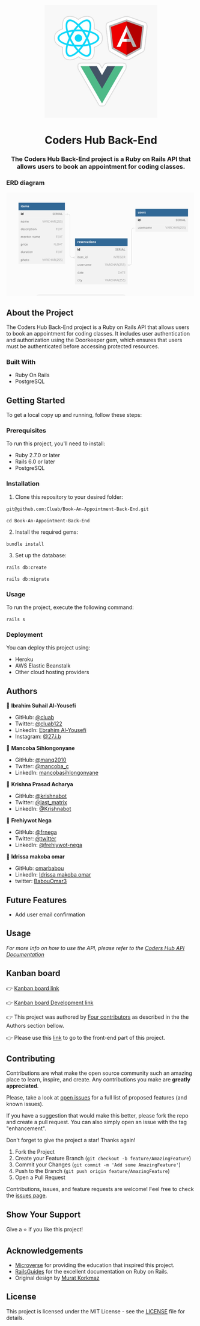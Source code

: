 <div align="center">
  <img src="app/assets/image/logo.png" alt="logo" width="300" height="auto" />
  <br/>
  <h1>Coders Hub Back-End</h1>
  <h3>The Coders Hub Back-End project is a Ruby on Rails API that allows users to book an appointment for coding classes. </h3>
</div>


### ERD diagram

<img alt="ERD diagram" width="500" height="auto" src="schema.png">

## About the Project
The Coders Hub Back-End project is a Ruby on Rails API that allows users to book an appointment for coding classes. It includes user authentication and authorization using the Doorkeeper gem, which ensures that users must be authenticated before accessing protected resources.

### Built With

- Ruby On Rails
- PostgreSQL

## Getting Started

To get a local copy up and running, follow these steps:

### Prerequisites

To run this project, you'll need to install:

- Ruby 2.7.0 or later
- Rails 6.0 or later
- PostgreSQL

### Installation

1. Clone this repository to your desired folder:

`git@github.com:Cluab/Book-An-Appointment-Back-End.git`

`cd Book-An-Appointment-Back-End`

2. Install the required gems:

`bundle install`

3. Set up the database:

`rails db:create`

`rails db:migrate`

### Usage

To run the project, execute the following command:

`rails s`

### Deployment

You can deploy this project using:

- Heroku
- AWS Elastic Beanstalk
- Other cloud hosting providers

## Authors

👤 **Ibrahim Suhail Al-Yousefi**

- GitHub: [@cluab](https://github.com/Cluab)
- Twitter: [@cluab122](https://twitter.com/cluab122)
- LinkedIn: [Ebrahim Al-Yousefi](https://www.linkedin.com/in/ebrahim-alyousefi/)
- Instagram: [@27.i.b](https://www.instagram.com/27.i.b/)

👤 **Mancoba Sihlongonyane**

- GitHub: [@manq2010](https://github.com/manq2010/)
- Twitter: [@mancoba_c](https://twitter.com/mancoba_c/)
- LinkedIn: [mancobasihlongonyane](https://linkedin.com/in/mancobasihlongonyane/)

👤 **Krishna Prasad Acharya**

- GitHub: [@krishnabot](https://github.com/Krishnabot)
- Twitter: [@last_matrix](https://twitter.com/last_matrix)
- LinkedIn: [@Krishnabot](https://www.linkedin.com/in/krishnabot/)

👤 **Frehiywot Nega**

- GitHub: [@frnega](hhttps://github.com/frnega)
- Twitter: [@twitter](https://twitter.com/twitter)
- LinkedIn: [@frehiywot-nega](https://www.linkedin.com/in/frehiywot-nega/)

👤 **Idrissa makoba omar**

- GitHub: [omarbabou](https://github.com/omarbabou)
- LinkedIn: [Idrissa makoba omar](https://www.linkedin.com/in/idrissa-makoba-omar/)
- twitter: [BabouOmar3](https://twitter.com/BabouOmar3)


## Future Features

- Add user email confirmation

## Usage

_For more Info on how to use the API, please refer to the [Coders Hub API Documentation](https://coders-hub.onrender.com/documentation/authentication)_

## Kanban board

👉 [Kanban board link](https://github.com/Cluab/Book-An-Appointment-Back-End/projects/1)

👉 [Kanban board Development link](https://github.com/Cluab/Book-An-Appointment-Back-End/issues/21)

👉 This project was authored by <a href="#authors">Four contributors</a> as described in the the Authors section bellow.

👉 Please use this [link](https://github.com/manq2010/Book-An-Appointment-Front-End) to go to the front-end part of this project.

## Contributing

Contributions are what make the open source community such an amazing place to learn, inspire, and create. Any contributions you make are **greatly appreciated**.

Please, take a look at [open issues](https://github.com/Cluab/Book-An-Appointment-Back-End/issues) for a full list of proposed features (and known issues).

If you have a suggestion that would make this better, please fork the repo and create a pull request. You can also simply open an issue with the tag "enhancement".

Don't forget to give the project a star! Thanks again!

1. Fork the Project
2. Create your Feature Branch (`git checkout -b feature/AmazingFeature`)
3. Commit your Changes (`git commit -m 'Add some AmazingFeature'`)
4. Push to the Branch (`git push origin feature/AmazingFeature`)
5. Open a Pull Request


Contributions, issues, and feature requests are welcome! Feel free to check the [issues page](https://github.com/Cluab/hello-rails-back-end/issues).

## Show Your Support

Give a ⭐️ if you like this project!

## Acknowledgements

- [Microverse](https://www.microverse.org/) for providing the education that inspired this project.
- [RailsGuides](https://guides.rubyonrails.org/) for the excellent documentation on Ruby on Rails.
- Original design by [Murat Korkmaz](https://www.behance.net/muratk)

## License

This project is licensed under the MIT License - see the [LICENSE](./LICENSE) file for details.
